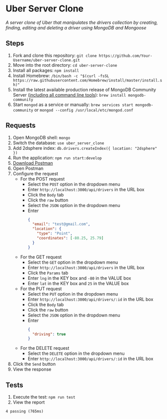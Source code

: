 # Uber Server Clone

_A server clone of Uber that manipulates the drivers collection by creating, finding, editing and deleting a driver using MongoDB and Mongoose_

## Steps

1. Fork and clone this repository: `git clone https://github.com/Your-Username/uber-server-clone.git`
2. Move into the root directory: `cd uber-server-clone`
3. Install all packages: `npm install`
4. Install Homebrew: `/bin/bash -c "$(curl -fsSL https://raw.githubusercontent.com/Homebrew/install/master/install.sh)"`
5. Install the latest available production release of MongoDB Community Server ([including all command line tools](https://docs.mongodb.com/manual/reference/program/)): `brew install mongodb-community`
6. Start `mongod` as a service or manually: `brew services start mongodb-community` or `mongod --config /usr/local/etc/mongod.conf`

## Requests

1. Open MongoDB shell: `mongo`
2. Switch the database: `use uber_server_clone`
3. Add 2dsphere index: `db.drivers.createIndex({ location: "2dsphere" })`
4. Run the application: `npm run start:develop`
5. [Download Postman](https://www.postman.com/downloads/)
6. Open Postman
7. Configure the request
   - For the POST request
     - Select the `POST` option in the dropdown menu
     - Enter `http://localhost:3000/api/drivers` in the URL box
     - Click the `Body` tab
     - Click the `raw` button
     - Select the `JSON` option in the dropdown menu
     - Enter
       ```json
       {
         "email": "test@gmail.com",
         "location": {
           "type": "Point",
           "coordinates": [-80.25, 25.79]
         }
       }
       ```
   - For the GET request
     - Select the `GET` option in the dropdown menu
     - Enter `http://localhost:3000/api/drivers` in the URL box
     - Click the `Params` tab
     - Enter `lng` in the KEY box and `-80` in the VALUE box
     - Enter `lat` in the KEY box and `25` in the VALUE box
   - For the PUT request
     - Select the `PUT` option in the dropdown menu
     - Enter `http://localhost:3000/api/drivers/:id` in the URL box
     - Click the `Body` tab
     - Click the `raw` button
     - Select the `JSON` option in the dropdown menu
     - Enter
       ```json
       {
         "driving": true
       }
       ```
   - For the DELETE request
     - Select the `DELETE` option in the dropdown menu
     - Enter `http://localhost:3000/api/drivers/:id` in the URL box
8. Click the `Send` button
9. View the response

## Tests

1. Execute the test: `npm run test`
2. View the report

```
4 passing (765ms)
```
